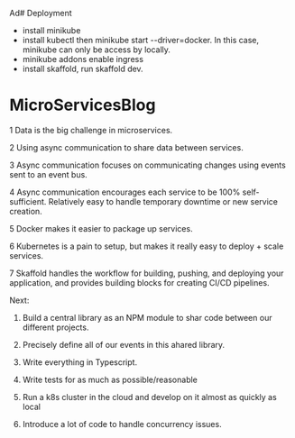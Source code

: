 Ad# Deployment

- install minikube
- install kubectl then minikube start --driver=docker. In this case, minikube can only be access by locally.
- minikube addons enable ingress
- install skaffold, run skaffold dev.

# MicroServicesBlog

1 Data is the big challenge in microservices.

2 Using async communication to share data between services.

3 Async communication focuses on communicating changes using events sent to an event bus.

4 Async communication encourages each service to be 100% self-sufficient. Relatively easy to handle temporary downtime or new service creation.

5 Docker makes it easier to package up services.

6 Kubernetes is a pain to setup, but makes it really easy to deploy + scale services.

7 Skaffold handles the workflow for building, pushing, and deploying your application, and provides building blocks for creating CI/CD pipelines.

Next:

1. Build a central library as an NPM module to shar code between our different projects.

2. Precisely define all of our events in this ahared library.

3. Write everything in Typescript.

4. Write tests for as much as possible/reasonable

5. Run a k8s cluster in the cloud and develop on it almost as quickly as local

6. Introduce a lot of code to handle concurrency issues.
